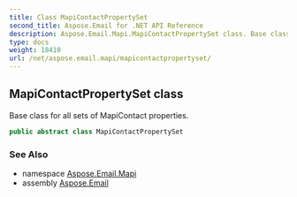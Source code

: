 ```yaml
---
title: Class MapiContactPropertySet
second_title: Aspose.Email for .NET API Reference
description: Aspose.Email.Mapi.MapiContactPropertySet class. Base class for all sets of MapiContact properties
type: docs
weight: 18410
url: /net/aspose.email.mapi/mapicontactpropertyset/
---
```

## MapiContactPropertySet class

Base class for all sets of MapiContact properties.

```csharp
public abstract class MapiContactPropertySet
```

### See Also

* namespace [Aspose.Email.Mapi](../../aspose.email.mapi/)
* assembly [Aspose.Email](../../)


